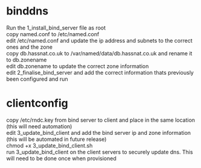 # binddns
Run the 1_install_bind_server file as root <br>
copy named.conf to /etc/named.conf <br>
edit /etc/named.conf and update the ip address and subnets to the correct ones and the zone <br>
copy db.hassnat.co.uk to /var/named/data/db.hassnat.co.uk and rename it to db.zonename <br>
edit db.zonename to update the correct zone information <br>
edit 2_finalise_bind_server and add the correct information thats previously been configured and run <br>
# clientconfig
copy /etc/rndc.key from bind server to client and place in the same location (this will need automation) <br>
edit 3_update_bind_client and add the bind server ip and zone information (this will be automated in future release) <br>
chmod +x 3_update_bind_client.sh <br>
run 3_update_bind_client on the client servers to securely update dns.  This will need to be done once when provisioned <br>
